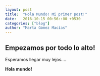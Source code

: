 ```yaml
---
layout: post
title:  "Hola Mundo! Mi primer post!"
date:   2016-10-15 00:56::00 +0530
categories: ["blog"]
author: "Marta Gómez Macías"
---
```


## Empezamos por todo lo alto!

Esperamos llegar muy lejos....

__Hola mundo!__
